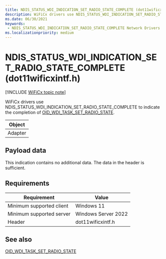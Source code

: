 ```yaml
---
title: NDIS_STATUS_WDI_INDICATION_SET_RADIO_STATE_COMPLETE (dot11wificxintf.h)
description: WiFiCx drivers use NDIS_STATUS_WDI_INDICATION_SET_RADIO_STATE_COMPLETE to indicate the completion of OID_WDI_TASK_SET_RADIO_STATE.
ms.date: 06/30/2021
keywords:
 - NDIS_STATUS_WDI_INDICATION_SET_RADIO_STATE_COMPLETE Network Drivers Starting with Windows Vista
ms.localizationpriority: medium
---
```


# NDIS\_STATUS\_WDI\_INDICATION\_SET\_RADIO\_STATE\_COMPLETE (dot11wificxintf.h)

[!INCLUDE [WiFiCx topic note](../includes/wificx-version-warning.md)]


WiFiCx drivers use NDIS\_STATUS\_WDI\_INDICATION\_SET\_RADIO\_STATE\_COMPLETE to indicate the completion of [OID\_WDI\_TASK\_SET\_RADIO\_STATE](oid-wdi-task-set-radio-state.md).

| Object |
|--------|
| Adapter   |

 

## Payload data


This indication contains no additional data. The data in the header is sufficient.

## Requirements

|Requirement|Value|
|--- |--- |
|Minimum supported client|Windows 11|
|Minimum supported server|Windows Server 2022|
|Header|dot11wificxintf.h|

## See also


[OID\_WDI\_TASK\_SET\_RADIO\_STATE](oid-wdi-task-set-radio-state.md)

 

 




